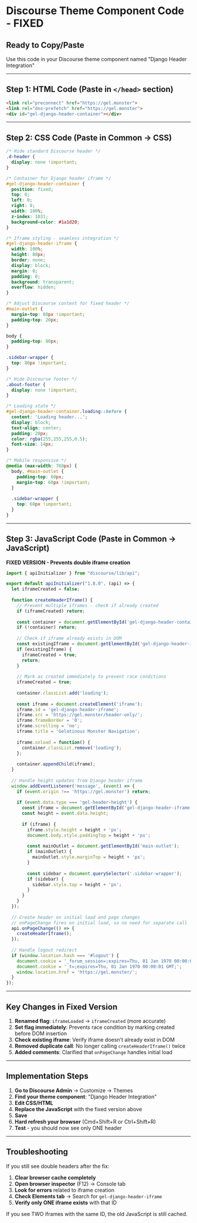 # Discourse Theme Component Code - FIXED
## Ready to Copy/Paste

Use this code in your Discourse theme component named "Django Header Integration"

---

## Step 1: HTML Code (Paste in `</head>` section)

```html
<link rel="preconnect" href="https://gel.monster">
<link rel="dns-prefetch" href="https://gel.monster">
<div id="gel-django-header-container"></div>
```

---

## Step 2: CSS Code (Paste in Common → CSS)

```css
/* Hide standard Discourse header */
.d-header {
  display: none !important;
}

/* Container for Django header iframe */
#gel-django-header-container {
  position: fixed;
  top: 0;
  left: 0;
  right: 0;
  width: 100%;
  z-index: 1031;
  background-color: #1a1d20;
}

/* Iframe styling - seamless integration */
#gel-django-header-iframe {
  width: 100%;
  height: 80px;
  border: none;
  display: block;
  margin: 0;
  padding: 0;
  background: transparent;
  overflow: hidden;
}

/* Adjust Discourse content for fixed header */
#main-outlet {
  margin-top: 80px !important;
  padding-top: 20px;
}

body {
  padding-top: 80px;
}

.sidebar-wrapper {
  top: 80px !important;
}

/* Hide Discourse footer */
.about-footer {
  display: none !important;
}

/* Loading state */
#gel-django-header-container.loading::before {
  content: 'Loading header...';
  display: block;
  text-align: center;
  padding: 20px;
  color: rgba(255,255,255,0.5);
  font-size: 14px;
}

/* Mobile responsive */
@media (max-width: 768px) {
  body, #main-outlet {
    padding-top: 60px;
    margin-top: 60px !important;
  }
  
  .sidebar-wrapper {
    top: 60px !important;
  }
}
```

---

## Step 3: JavaScript Code (Paste in Common → JavaScript)

**FIXED VERSION - Prevents double iframe creation**

```javascript
import { apiInitializer } from "discourse/lib/api";

export default apiInitializer("1.8.0", (api) => {
  let iframeCreated = false;
  
  function createHeaderIframe() {
    // Prevent multiple iframes - check if already created
    if (iframeCreated) return;
    
    const container = document.getElementById('gel-django-header-container');
    if (!container) return;
    
    // Check if iframe already exists in DOM
    const existingIframe = document.getElementById('gel-django-header-iframe');
    if (existingIframe) {
      iframeCreated = true;
      return;
    }
    
    // Mark as created immediately to prevent race conditions
    iframeCreated = true;
    
    container.classList.add('loading');
    
    const iframe = document.createElement('iframe');
    iframe.id = 'gel-django-header-iframe';
    iframe.src = 'https://gel.monster/header-only/';
    iframe.frameBorder = '0';
    iframe.scrolling = 'no';
    iframe.title = 'Gelatinous Monster Navigation';
    
    iframe.onload = function() {
      container.classList.remove('loading');
    };
    
    container.appendChild(iframe);
  }
  
  // Handle height updates from Django header iframe
  window.addEventListener('message', (event) => {
    if (event.origin !== 'https://gel.monster') return;
    
    if (event.data.type === 'gel-header-height') {
      const iframe = document.getElementById('gel-django-header-iframe');
      const height = event.data.height;
      
      if (iframe) {
        iframe.style.height = height + 'px';
        document.body.style.paddingTop = height + 'px';
        
        const mainOutlet = document.getElementById('main-outlet');
        if (mainOutlet) {
          mainOutlet.style.marginTop = height + 'px';
        }
        
        const sidebar = document.querySelector('.sidebar-wrapper');
        if (sidebar) {
          sidebar.style.top = height + 'px';
        }
      }
    }
  });
  
  // Create header on initial load and page changes
  // onPageChange fires on initial load, so no need for separate call
  api.onPageChange(() => {
    createHeaderIframe();
  });
  
  // Handle logout redirect
  if (window.location.hash === '#logout') {
    document.cookie = '_forum_session=;expires=Thu, 01 Jan 1970 00:00:01 GMT;';
    document.cookie = '_t=;expires=Thu, 01 Jan 1970 00:00:01 GMT;';
    window.location.href = 'https://gel.monster/';
  }
});
```

---

## Key Changes in Fixed Version

1. **Renamed flag**: `iframeLoaded` → `iframeCreated` (more accurate)
2. **Set flag immediately**: Prevents race condition by marking created before DOM insertion
3. **Check existing iframe**: Verify iframe doesn't already exist in DOM
4. **Removed duplicate call**: No longer calling `createHeaderIframe()` twice
5. **Added comments**: Clarified that `onPageChange` handles initial load

---

## Implementation Steps

1. **Go to Discourse Admin** → Customize → Themes
2. **Find your theme component**: "Django Header Integration"
3. **Edit CSS/HTML**
4. **Replace the JavaScript** with the fixed version above
5. **Save**
6. **Hard refresh your browser** (Cmd+Shift+R or Ctrl+Shift+R)
7. **Test** - you should now see only ONE header

---

## Troubleshooting

If you still see double headers after the fix:

1. **Clear browser cache completely**
2. **Open browser inspector** (F12) → Console tab
3. **Look for errors** related to iframe creation
4. **Check Elements tab** → Search for `gel-django-header-iframe`
5. **Verify only ONE iframe exists** with that ID

If you see TWO iframes with the same ID, the old JavaScript is still cached.
